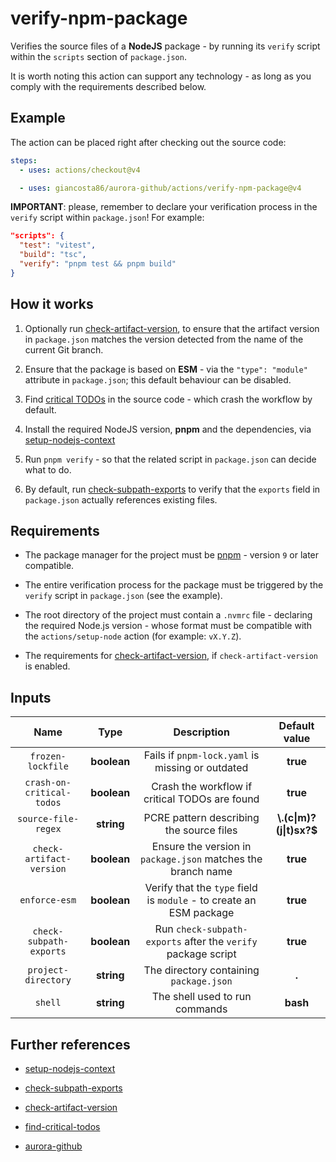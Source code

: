 # verify-npm-package

Verifies the source files of a **NodeJS** package - by running its `verify` script within the `scripts` section of `package.json`.

It is worth noting this action can support any technology - as long as you comply with the requirements described below.

## Example

The action can be placed right after checking out the source code:

```yaml
steps:
  - uses: actions/checkout@v4

  - uses: giancosta86/aurora-github/actions/verify-npm-package@v4
```

**IMPORTANT**: please, remember to declare your verification process in the `verify` script within `package.json`! For example:

```json
"scripts": {
  "test": "vitest",
  "build": "tsc",
  "verify": "pnpm test && pnpm build"
}
```

## How it works

1. Optionally run [check-artifact-version](../check-artifact-version/README.md), to ensure that the artifact version in `package.json` matches the version detected from the name of the current Git branch.

1. Ensure that the package is based on **ESM** - via the `"type": "module"` attribute in `package.json`; this default behaviour can be disabled.

1. Find [critical TODOs](../find-critical-todos/README.md) in the source code - which crash the workflow by default.

1. Install the required NodeJS version, **pnpm** and the dependencies, via [setup-nodejs-context](../setup-nodejs-context/README.md)

1. Run `pnpm verify` - so that the related script in `package.json` can decide what to do.

1. By default, run [check-subpath-exports](../check-subpath-exports/README.md) to verify that the `exports` field in `package.json` actually references existing files.

## Requirements

- The package manager for the project must be [pnpm](https://pnpm.io/) - version `9` or later compatible.

- The entire verification process for the package must be triggered by the `verify` script in `package.json` (see the example).

- The root directory of the project must contain a `.nvmrc` file - declaring the required Node.js version - whose format must be compatible with the `actions/setup-node` action (for example: `vX.Y.Z`).

- The requirements for [check-artifact-version](../check-artifact-version/README.md), if `check-artifact-version` is enabled.

## Inputs

|           Name            |    Type     |                             Description                             |      Default value       |
| :-----------------------: | :---------: | :-----------------------------------------------------------------: | :----------------------: |
|     `frozen-lockfile`     | **boolean** |          Fails if `pnpm-lock.yaml` is missing or outdated           |         **true**         |
| `crash-on-critical-todos` | **boolean** |           Crash the workflow if critical TODOs are found            |         **true**         |
|    `source-file-regex`    | **string**  |              PCRE pattern describing the source files               | **\\.(c\|m)?(j\|t)sx?$** |
| `check-artifact-version`  | **boolean** |    Ensure the version in `package.json` matches the branch name     |         **true**         |
|       `enforce-esm`       | **boolean** | Verify that the `type` field is `module` - to create an ESM package |         **true**         |
|  `check-subpath-exports`  | **boolean** |    Run `check-subpath-exports` after the `verify` package script    |         **true**         |
|    `project-directory`    | **string**  |               The directory containing `package.json`               |          **.**           |
|          `shell`          | **string**  |                   The shell used to run commands                    |         **bash**         |

## Further references

- [setup-nodejs-context](../setup-nodejs-context/README.md)

- [check-subpath-exports](../check-subpath-exports/README.md)

- [check-artifact-version](../check-artifact-version/README.md)

- [find-critical-todos](../find-critical-todos/README.md)

- [aurora-github](../../README.md)
